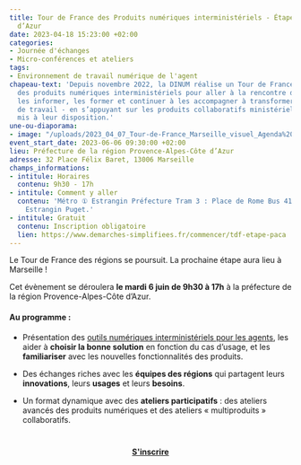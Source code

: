 ```yaml
---
title: Tour de France des Produits numériques interministériels - Étape Provence-Alpes-Côte
  d’Azur
date: 2023-04-18 15:23:00 +02:00
categories:
- Journée d'échanges
- Micro-conférences et ateliers
tags:
- Environnement de travail numérique de l'agent
chapeau-text: 'Depuis novembre 2022, la DINUM réalise un Tour de France des régions
  des produits numériques interministériels pour aller à la rencontre des agents :
  les informer, les former et continuer à les accompagner à transformer les méthodes
  de travail - en s’appuyant sur les produits collaboratifs ministériels et interministériels
  mis à leur disposition.'
une-ou-diaporama:
- image: "/uploads/2023_04_07_Tour-de-France_Marseille_visuel_Agenda%20copie.jpg"
event_start_date: 2023-06-06 09:30:00 +02:00
lieu: Préfecture de la région Provence-Alpes-Côte d’Azur
adresse: 32 Place Félix Baret, 13006 Marseille
champs_informations:
- intitule: Horaires
  contenu: 9h30 - 17h
- intitule: Comment y aller
  contenu: 'Métro ① Estrangin Préfecture Tram 3 : Place de Rome Bus 41, 54, 81, arrêt
    Estrangin Puget.'
- intitule: Gratuit
  contenu: Inscription obligatoire
  lien: https://www.demarches-simplifiees.fr/commencer/tdf-etape-paca
---
```


Le Tour de France des régions se poursuit. La prochaine étape aura lieu à Marseille !

Cet évènement se déroulera **le mardi 6 juin de 9h30 à 17h** à la préfecture de la région Provence-Alpes-Côte d’Azur.

#### Au programme :

* Présentation des [outils numériques interministériels pour les agents](https://www.numerique.gouv.fr/outils-agents/), les aider à **choisir la bonne solution** en fonction du cas d’usage, et les **familiariser** avec les nouvelles fonctionnalités des produits.

* Des échanges riches avec les **équipes des régions** qui partagent leurs **innovations**, leurs **usages** et leurs **besoins**.

* Un format dynamique avec des **ateliers participatifs** : des ateliers avancés des produits numériques et des ateliers « multiproduits » collaboratifs.

<div align="center" style="margin-bottom: 15px; margin-top: 40px"><a href="https://www.demarches-simplifiees.fr/commencer/tdf-etape-paca" class="button" title="S'inscrire - Lien externe"><b>S'inscrire</b></a></div>
